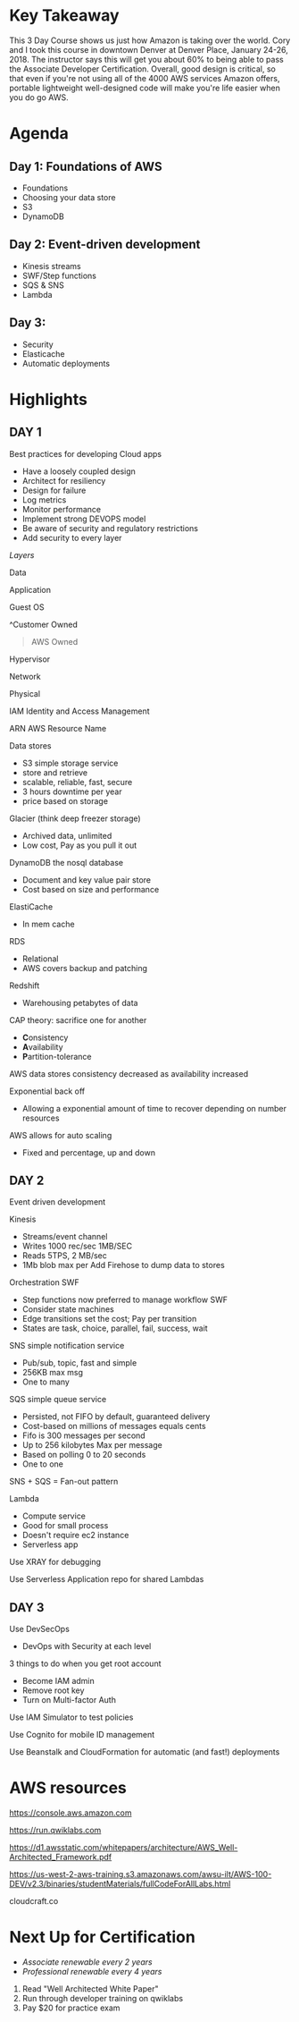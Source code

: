 # Key Takeaway
This 3 Day Course shows us just how Amazon is taking over the world.  Cory and I took this course in downtown Denver at Denver Place, January 24-26, 2018.  The instructor says this will get you about 60% to being able to pass the Associate Developer Certification.  Overall, good design is critical, so that even if you're not using all of the 4000 AWS services Amazon offers, portable lightweight well-designed code will make you're life easier when you do go AWS.

# Agenda 

## Day 1: Foundations of AWS

* Foundations
* Choosing your data store
* S3
* DynamoDB

## Day 2: Event-driven development
* Kinesis streams
* SWF/Step functions
* SQS & SNS
* Lambda

## Day 3: 
* Security
* Elasticache
* Automatic deployments

# Highlights 

## DAY 1

Best practices for developing Cloud apps
* Have a loosely coupled design
* Architect for resiliency
* Design for failure
* Log metrics
* Monitor performance
* Implement strong DEVOPS model
* Be aware of security and regulatory restrictions
* Add security to every layer


_Layers_

Data

Application

Guest OS

^Customer Owned

>AWS Owned 

Hypervisor

Network

Physical

IAM Identity and Access Management

ARN AWS Resource Name

Data stores
* S3 simple storage service
* store and retrieve
* scalable, reliable, fast, secure
* 3 hours downtime per year 
* price based on storage

Glacier (think deep freezer storage)
* Archived data, unlimited 
* Low cost, Pay as you pull  it out

DynamoDB the nosql database
* Document and key value pair store
* Cost based on size and performance

ElastiCache 
* In mem cache

RDS
* Relational
* AWS covers backup and patching

Redshift
* Warehousing petabytes of data

CAP theory: sacrifice one for another

* **C**onsistency
* **A**vailability
* **P**artition-tolerance

AWS data stores consistency decreased as availability increased

Exponential back off
* Allowing a exponential amount of time to recover depending on number resources

AWS allows for auto scaling
* Fixed and percentage, up and down

## DAY 2

Event driven development 

Kinesis
* Streams/event channel
* Writes 1000 rec/sec 1MB/SEC
* Reads 5TPS, 2 MB/sec
* 1Mb blob max per
Add Firehose to dump data to stores

Orchestration SWF
* Step functions now preferred to manage workflow SWF
* Consider state machines
* Edge transitions set the cost; Pay per transition
* States are task, choice, parallel, fail, success, wait

SNS simple notification service
* Pub/sub, topic, fast and simple
* 256KB max msg
* One to many

SQS simple queue service
* Persisted, not FIFO by default, guaranteed delivery
* Cost-based on millions of messages equals cents
* Fifo is 300 messages per second
* Up to 256 kilobytes Max per message
* Based on polling 0 to 20 seconds
* One to one

SNS + SQS = Fan-out pattern

Lambda
* Compute service
* Good for small process
* Doesn't require ec2 instance
* Serverless app

Use XRAY for debugging

Use Serverless Application repo for shared Lambdas

## DAY 3

Use DevSecOps
* DevOps with Security at each level

3 things to do when you get root account
* Become IAM admin
* Remove root key
* Turn on Multi-factor Auth

Use IAM Simulator to test policies

Use Cognito for mobile ID management

Use Beanstalk and CloudFormation for automatic (and fast!) deployments

# AWS resources

https://console.aws.amazon.com

https://run.qwiklabs.com

https://d1.awsstatic.com/whitepapers/architecture/AWS_Well-Architected_Framework.pdf

https://us-west-2-aws-training.s3.amazonaws.com/awsu-ilt/AWS-100-DEV/v2.3/binaries/studentMaterials/fullCodeForAllLabs.html

cloudcraft.co

# Next Up for Certification

* _Associate renewable every 2 years_
* _Professional renewable every 4 years_

1. Read "Well Architected White Paper"
1. Run through developer training on qwiklabs
1. Pay $20 for practice exam


